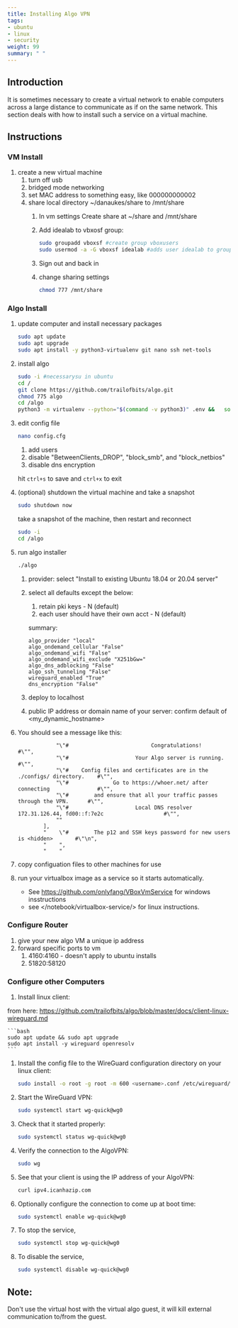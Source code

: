```yaml
---
title: Installing Algo VPN
tags:
- ubuntu
- linux
- security
weight: 99
summary: " "
---
```


## Introduction

It is sometimes necessary to create a virtual network to enable computers across a large distance to communicate as if on the same network.  This section deals with how to install such a service on a virtual machine.

## Instructions

### VM Install

1. create a new virtual machine
    1. turn off usb
    1. bridged mode networking
    1. set MAC address to something easy, like 000000000002
    1. share local directory ~/danaukes/share to /mnt/share
        1. In vm settings Create share at ~/share and /mnt/share
        1. Add idealab to vbxosf group:

            ```bash
            sudo groupadd vboxsf #create group vboxusers
            sudo usermod -a -G vboxsf idealab #adds user idealab to group vboxsf
            ```

        1. Sign out and back in
        1. change sharing settings

            ```bash
            chmod 777 /mnt/share
            ```

### Algo Install

1. update computer and install necessary packages

    ```bash
    sudo apt update
    sudo apt upgrade
    sudo apt install -y python3-virtualenv git nano ssh net-tools
    ```

1. install algo

    ```bash
    sudo -i #necessarysu in ubuntu
    cd /
    git clone https://github.com/trailofbits/algo.git
    chmod 775 algo
    cd /algo
    python3 -m virtualenv --python="$(command -v python3)" .env &&   source .env/bin/activate &&   python3 -m pip install -U pip virtualenv &&   python3 -m pip install -r requirements.txt
    ```

1. edit config file

    ```bash
    nano config.cfg
    ```

    1. add users
    1. disable "BetweenClients_DROP", "block_smb", and "block_netbios"
    1. disable dns encryption

    hit ```ctrl+s``` to save and ```ctrl+x``` to exit

1. (optional) shutdown the virtual machine and take a snapshot
    
    ```bash
    sudo shutdown now
    ```
    
    take a snapshot of the machine, then restart and reconnect
    
    ```bash
    sudo -i
    cd /algo
    ```

1. run algo installer

    ```bash
    ./algo
    ```

    1. provider: select "Install to existing Ubuntu 18.04 or 20.04 server"
    1. select all defaults except the below:
        1. retain pki keys - N (default)
        1. each user should have their own acct - N (default)
         
        summary: 
        
        ```
        algo_provider "local"
        algo_ondemand_cellular "False"
        algo_ondemand_wifi "False"
        algo_ondemand_wifi_exclude "X251bGw="
        algo_dns_adblocking "False"
        algo_ssh_tunneling "False"
        wireguard_enabled "True"
        dns_encryption "False"
        ```
    
    1. deploy to localhost
    1. public IP address or domain name of your server: confirm default of <my_dynamic_hostname>


1. You should see a message like this:
    ```
                "\"#                          Congratulations!                            #\"",
                "\"#                     Your Algo server is running.                     #\"",
                "\"#    Config files and certificates are in the ./configs/ directory.    #\"",
                "\"#              Go to https://whoer.net/ after connecting               #\"",
                "\"#        and ensure that all your traffic passes through the VPN.      #\"",
                "\"#                     Local DNS resolver 172.31.126.44, fd00::f:7e2c                   #\"",
                ""
            ],
            "    \"#        The p12 and SSH keys password for new users is <hidden>       #\"\n",
            "    ",
            "    "

    ```

1. copy configuation files to other machines for use
1. run your virtualbox image as a service so it starts automatically.
    * See <https://github.com/onlyfang/VBoxVmService> for windows insstructions
    * see </notebook/virtualbox-service/> for linux instructions.

### Configure Router

1. give your new algo VM a unique ip address
1. forward specific ports to vm
    1. 4160:4160 - doesn't apply to ubuntu installs
    1. 51820:58120

### Configure other Computers

1. Install linux client:

from here: <https://github.com/trailofbits/algo/blob/master/docs/client-linux-wireguard.md>

    ```bash
    sudo apt update && sudo apt upgrade
    sudo apt install -y wireguard openresolv
    ```

1. Install the config file to the WireGuard configuration directory on your linux client:

    ```bash
    sudo install -o root -g root -m 600 <username>.conf /etc/wireguard/wg0.conf
    ```

1. Start the WireGuard VPN:

    ```bash
    sudo systemctl start wg-quick@wg0
    ```

1. Check that it started properly:

    ```bash
    sudo systemctl status wg-quick@wg0
    ```

1. Verify the connection to the AlgoVPN:

    ```bash
    sudo wg
    ```

1. See that your client is using the IP address of your AlgoVPN:

    ```bash
    curl ipv4.icanhazip.com
    ```

1. Optionally configure the connection to come up at boot time:


    ```bash
    sudo systemctl enable wg-quick@wg0
    ```

1. To stop the service,

    ```bash
    sudo systemctl stop wg-quick@wg0
    ```

1. To disable the service,

    ```bash
    sudo systemctl disable wg-quick@wg0
    ```

## Note:

Don't use the virtual host with the virtual algo guest, it will kill external communication to/from the guest.

